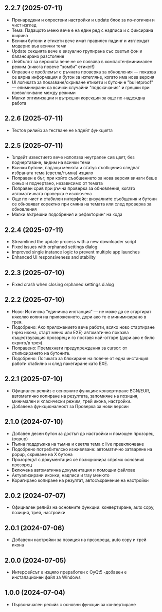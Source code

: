 ## 2.2.7 (2025-07-11)
- Пренаредени и опростени настройки и update блок за по-логичен и чист изглед
- Тема: Падащото меню вече е на един ред с надписа и с фиксирана ширина
- Всички бутони и етикети вече имат правилен падинг и изглеждат модерно във всички теми
- Update секцията вече е визуално групирана със светъл фон и балансирано разстояние
- Лейбълът за версията вече не се появява в компактен/минимален режим (никога повече "зомби" етикет!)
- Оправен е проблемът с ръчната проверка за обновления — показва се вярна информация и бутон за изтегляне, когато има нова версия
- UI логиката за показване/скриване етикети и бутони е "bulletproof" — елиминирани са всички случайни "подскачания" и грешки при превключване между режими
- Малки оптимизации и вътрешни корекции за още по-надеждна работа

## 2.2.6 (2025-07-11)
- Тестов рилийз за тестване не ъпдейт функцията

## 2.2.5 (2025-07-11)
- Ъпдейт известието вече използва неутрален сив цвят, без подчертаване, видим на всички теми
- Всички бутони, падащи менюта и статус съобщения следват избраната тема (светла/тъмна) изцяло
- Поправен е бъг, при който съобщението за нова версия винаги беше синьо и подчертано, независимо от темата
- Поправен срив при ръчна проверка за обновления, когато автоматичната проверка е изключена
- Още по-чист и стабилен интерфейс: визуалните съобщения и бутони се обновяват коректно при смяна на темата или след проверка за обновления
- Малки вътрешни подобрения и рефакторинг на кода

## 2.2.4 (2025-07-11)
- Streamlined the update process with a new downloader script
- Fixed issues with orphaned settings dialog
- Improved single instance logic to prevent multiple app launches
- Enhanced UI responsiveness and stability

## 2.2.3 (2025-07-10)
- Fixed crash when closing orphaned settings dialog

## 2.2.2 (2025-07-10)
- Ново: Истинска “единична инстанция” — не може да се стартират няколко копия на приложението, дори ако то е минимизирано в трея.
- Подобрено: Ако приложението вече работи, всяко ново стартиране (чрез икона, старт меню или EXE) автоматично показва съществуващия прозорец и го поставя най-отгоре (дори ако е било скрито/в трея).
- Поправено: Премахнати предупреждения за cursor: от стилизирането на бутоните.
- Подобрено: Логиката за блокиране на повече от една инстанция работи стабилно и след пакетиране като EXE.

## 2.2.1 (2025-07-10)
- Официален релийз с основните функции: конвертиране BGN/EUR, автоматично копиране на резултата, запомняне на позиция, минимален и класически режим, трей икона, настройки.
- Добавена функционалност за Проверка за нови версии

## 2.1.0 (2024-07-10)
- Добавен десен бутон за достъп до настройки и помощен прозорец (popup)
- Пълна поддръжка на тъмна и светла тема с live превключване
- Подобрено потребителско изживяване: автоматично затваряне на popup, скриване на X бутона
- Прозорецът с документация се позиционира спрямо основния прозорец
- Включена автоматична документация и помощни файлове
- Актуализирани иконки, надписи и tray менюто
- Коригирано копиране на резултат, автосъхранение на настройки

## 2.0.2 (2024-07-07)
- Официален релийз на основните функции: конвертиране, auto copy, позиция, трей, настройки

## 2.0.1 (2024-07-06)
- Добавени настройки за позиция на прозореца, auto copy и трей икона

## 2.0.0 (2024-07-05)
- Интерфейсът е изцяло преработен с OyQt5
-добавен е инсталационен файл за Windows

## 1.0.0 (2024-07-04)
- Първоначален релийз с основни функции за конвертиране